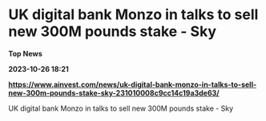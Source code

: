 # UK digital bank Monzo in talks to sell new 300M pounds stake - Sky
**Top News**

**2023-10-26 18:21**

**https://www.ainvest.com/news/uk-digital-bank-monzo-in-talks-to-sell-new-300m-pounds-stake-sky-231010008c9cc14c19a3de63/**

UK digital bank Monzo in talks to sell new 300M pounds stake - Sky